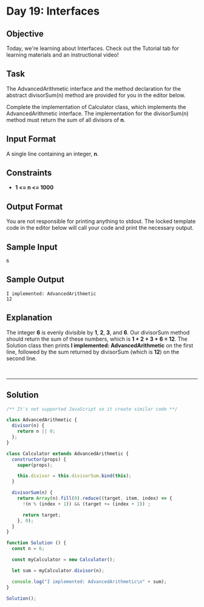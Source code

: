 # Day 19: Interfaces
## Objective

Today, we're learning about Interfaces. Check out the Tutorial tab for learning materials and an instructional video!


## Task

The AdvancedArithmetic interface and the method declaration for the abstract divisorSum(n) method are provided for you in the editor below.

Complete the implementation of Calculator class, which implements the AdvancedArithmetic interface. The implementation for the divisorSum(n) method must return the sum of all divisors of **n**.


## Input Format

A single line containing an integer, **n**.


## Constraints

- **1 <= n <= 1000**


## Output Format

You are not responsible for printing anything to stdout. The locked template code in the editor below will call your code and print the necessary output.


## Sample Input

```
6
```

## Sample Output

```
I implemented: AdvancedArithmetic
12
```


## Explanation

The integer **6** is evenly divisible by **1**, **2**, **3**, and **6**. Our divisorSum method should return the sum of these numbers, which is **1 + 2 + 3 + 6 = 12**. The Solution class then prints **I implemented: AdvancedArithmetic** on the first line, followed by the sum returned by divisorSum (which is **12**) on the second line.

<br/>

---

## Solution

```javascript
/** It's not supported JavaScript so it create similar code **/

class AdvancedArithmetic {
  divisor(n) {
    return n || 0;
  };
}

class Calculator extends AdvancedArithmetic {
  constructor(props) {
    super(props);

    this.divisor = this.divisorSum.bind(this);
  }

  divisorSum(n) {
    return Array(n).fill(0).reduce((target, item, index) => {
      !(n % (index + 1)) && (target += (index + 1)) ;

      return target;
    }, 0);
  }
}

function Solution () {
  const n = 6;

  const myCalculator = new Calculator();

  let sum = myCalculator.divisor(n);

  console.log("I implemented: AdvancedArithmetic\n" + sum); 
}

Solution();
```
